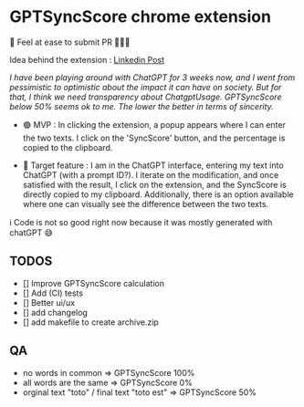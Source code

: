 # GPTSyncScore chrome extension

🙏 Feel at ease to submit PR 🚀🚀🚀

Idea behind the extension : [Linkedin Post](https://www.linkedin.com/posts/pierre-baele_chatgpt-anniv-keepitreal-activity-7136227603769634817-rELS?utm_source=share&utm_medium=member_desktop)

_I have been playing around with ChatGPT for 3 weeks now, and I went from pessimistic to optimistic about the impact it can have on society. But for that, I think we need transparency about ChatgptUsage.
GPTSyncScore below 50% seems ok to me. The lower the better in terms of sincerity._

- 🟢 MVP : In clicking the extension, a popup appears where I can enter the two texts. I click on the 'SyncScore' button, and the percentage is copied to the clipboard.

- 🎯 Target feature : I am in the ChatGPT interface, entering my text into ChatGPT (with a prompt ID?). I iterate on the modification, and once satisfied with the result, I click on the extension, and the SyncScore is directly copied to my clipboard. Additionally, there is an option available where one can visually see the difference between the two texts.

ℹ️ Code is not so good right now because it was mostly generated with chatGPT 😅

## TODOS

- [] Improve GPTSyncScore calculation
- [] Add (CI) tests
- [] Better ui/ux
- [] add changelog
- [] add makefile to create archive.zip

## QA

- no words in common => GPTSyncScore 100%
- all words are the same => GPTSyncScore 0%
- orginal text "toto" / final text "toto est" => GPTSyncScore 50%
